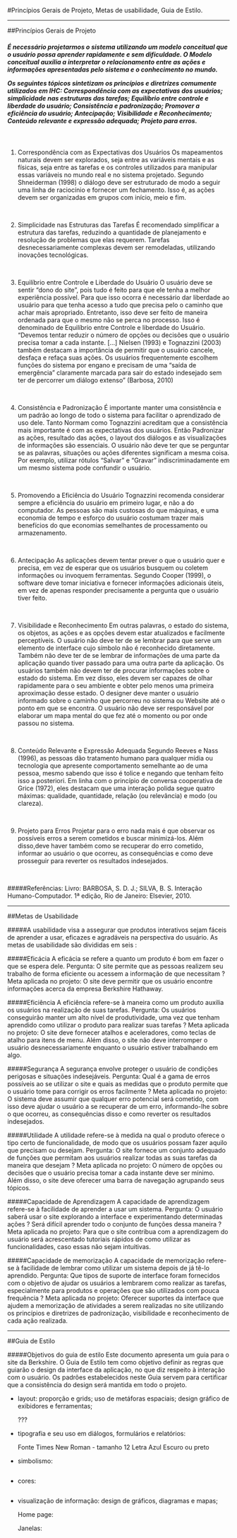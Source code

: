 #Princípios Gerais de Projeto, Metas de usabilidade, Guia de Estilo.

-------------------------------------------------
##Princípios Gerais de Projeto
<br>

<h5>É necessário projetarmos o sistema utilizando um modelo conceitual que o usuário possa aprender rapidamente e sem dificuldade. O Modelo conceitual auxilia a interpretar o relacionamento entre as ações e informações apresentadas pelo sistema e o conhecimento no mundo. 

Os seguintes tópicos sintetizam os princípios e diretrizes comumente utilizados em IHC: Correspondência com as expectativas dos usuários; simplicidade nas estruturas das tarefas; Equilíbrio entre controle e liberdade do usuário; Consistência e padronização; Promover a eficiência do usuário; Antecipação; Visibilidade e Reconhecimento; Conteúdo relevante e expressão adequada; Projeto para erros.</h5>
<br>

1. Correspondência com as Expectativas dos Usuários
Os mapeamentos naturais devem ser explorados, seja entre as variáveis mentais e as físicas, seja entre as tarefas e os controles utilizados para manipular essas variáveis no mundo real e no sistema projetado.
Segundo Shneiderman (1998) o diálogo deve ser estruturado de modo a seguir uma linha de raciocínio e fornecer um fechamento. Isso é, as ações devem ser organizadas em grupos com início, meio e fim.
<br>

2. Simplicidade nas Estruturas das Tarefas
É recomendado simplificar a estrutura das tarefas, reduzindo a quantidade de planejamento e resolução de problemas que elas requerem. 
Tarefas desnecessariamente complexas devem ser remodeladas, utilizando inovações tecnológicas.
<br>

3. Equilíbrio entre Controle e Liberdade do Usuário
O usuário deve se sentir “dono do site”, pois tudo é feito para que ele tenha a melhor experiência possível. Para que isso ocorra é necessário dar liberdade ao usuário para que tenha acesso a tudo que precisa pelo o caminho que achar mais apropriado. Entretanto, isso deve ser feito de maneira ordenada para que o mesmo não se perca no processo. Isso é denominado de Equilíbrio entre Controle e liberdade do Usuário. 
“Devemos tentar reduzir o número de opções ou decisões que o usuário precisa tomar a cada instante.
[...] Nielsen (1993) e Tognazzini (2003) também destacam a importância de permitir que o usuário cancele, desfaça e refaça suas ações. Os usuários frequentemente escolhem funções do sistema por engano e precisam de uma “saída de emergência” claramente marcada para sair do estado indesejado sem ter de percorrer um diálogo
extenso” (Barbosa, 2010)
<br>

4. Consistência e Padronização
É importante manter uma consistência e um padrão ao longo de todo o sistema para facilitar o aprendizado de uso dele. Tanto Normam como Tognazzini acreditam que a consistência mais importante é com as expectativas dos usuários. Então Padronizar as ações, resultado das ações, o layout dos diálogos e as visualizações de informações são essenciais.
O usuário não deve ter que se perguntar se as palavras, situações ou ações diferentes significam a mesma coisa. Por exemplo, utilizar rótulos “Salvar” e “Gravar” indiscriminadamente em um mesmo sistema pode confundir o usuário. 
<br>

5. Promovendo a Eficiência do Usuário
Tognazzini recomenda considerar sempre a eficiência do usuário em primeiro lugar, e não a do computador. As pessoas são mais custosas do que máquinas, e uma economia de tempo e esforço do usuário costumam trazer mais benefícios do que economias semelhantes de processamento ou armazenamento.
<br>

6. Antecipação
As aplicações devem tentar prever o que o usuário quer e precisa, em vez de esperar que os usuários busquem ou coletem informações ou invoquem ferramentas. 
Segundo Cooper (1999), o software deve tomar iniciativa e fornecer informações adicionais úteis, em vez de apenas responder precisamente a pergunta que o usuário tiver feito.
<br>

7. Visibilidade e Reconhecimento
Em outras palavras, o estado do sistema, os objetos, as ações e as opções devem estar atualizados e facilmente perceptíveis. O usuário não deve ter de se lembrar para que serve um elemento de interface cujo símbolo não é reconhecido diretamente. Também não deve ter de se lembrar de informações de uma parte da aplicação quando tiver passado para uma outra parte da aplicação.
Os usuários também não devem ter de procurar informações sobre o estado do sistema. Em vez disso, eles devem ser capazes de olhar rapidamente para o seu ambiente e obter pelo menos uma primeira aproximação desse estado. O designer deve manter o usuário informado sobre o caminho que percorreu no sistema ou Website até o ponto em que se encontra. O usuário não deve ser responsável por elaborar um mapa mental do que fez até o momento ou por onde passou no sistema.
<br>

8. Conteúdo Relevante e Expressão Adequada
Segundo Reeves e Nass (1996), as pessoas dão tratamento humano para    qualquer mídia ou tecnologia que apresente comportamento semelhante ao de uma pessoa, mesmo sabendo que isso é tolice e negando que tenham feito isso a posteriori. Em linha com o princípio de conversa cooperativa de Grice (1972), eles destacam que uma interação polida segue quatro máximas: qualidade, quantidade, relação (ou relevância) e modo (ou clareza). 
<br>

9. Projeto para Erros
Projetar para o erro nada mais é que observar os possíveis erros a serem cometidos e buscar minimizá-los. Além disso,deve haver também como se recuperar do erro cometido, informar ao usuário o que ocorreu, as consequências e como deve prosseguir para reverter os resultados indesejados.
<br>

#####Referências:
Livro: BARBOSA, S. D. J.; SILVA, B. S. Interação Humano-Computador. 1ª edição, Rio de Janeiro: Elsevier, 2010.

-------------------------------------------------

##Metas de Usabilidade
<br>

#####A usabilidade visa a assegurar que produtos interativos sejam fáceis de aprender a usar, eficazes e agradáveis na perspectiva do usuário. As metas de usabilidade são divididas em seis :
<br>

#####Eficácia
A eficácia se refere a quanto um produto é bom em fazer o que se espera dele.
Pergunta: O site permite que as pessoas realizem seu trabalho de forma eficiente ou acessem a  informação de que necessitam ?
Meta aplicada no projeto: O site deve permitir que os usuário encontre informações acerca da empresa Berkshire Hathaway.

#####Eficiência
A eficiência refere-se à maneira como um produto auxilia os usuários na realização de suas tarefas.
Pergunta: Os usuários conseguirão manter um alto nível de produtividade, uma vez que tenham aprendido como utilizar o produto para realizar suas tarefas ?
Meta aplicada no projeto: O site deve fornecer atalhos e aceleradores, como teclas de atalho para itens de menu. Além disso, o site não deve interromper o usuário desnecessariamente enquanto o usuário estiver trabalhando em algo.

#####Segurança
A segurança envolve proteger o usuário de condições perigosas e situações indesejáveis.
Pergunta: Qual é a gama de erros possíveis ao se utilizar o site e quais as medidas que o produto permite que o usuário tome para corrigir os erros facilmente ?
Meta aplicada no projeto: O sistema deve assumir que qualquer erro potencial será cometido, com isso deve ajudar o usuário a se recuperar de um erro, informando-lhe sobre o que ocorreu, as consequências disso e como reverter os resultados indesejados.

#####Utilidade
A utilidade refere-se à medida na qual o produto oferece o tipo certo de funcionalidade, de modo que os usuários possam fazer aquilo que precisam ou desejam.
Pergunta: O site fornece um conjunto adequado de funções que permitam aos usuários realizar todas as suas tarefas da maneira que desejam ?
Meta aplicada no projeto: O número de opções ou decisões que o usuário precisa tomar a cada instante deve ser mínimo. Além disso, o site deve oferecer uma barra de navegação agrupando seus tópicos.

#####Capacidade de Aprendizagem
A capacidade de aprendizagem refere-se à facilidade de aprender a usar um sistema.
Pergunta: O usuário saberá usar o site explorando a interface e experimentando determinadas ações ? Será difícil aprender todo o conjunto de funções dessa maneira ?
Meta aplicada no projeto: Para que o site contribua com a aprendizagem do usuário será acrescentado tutoriais rápidos de como utilizar as funcionalidades, caso essas não sejam intuitivas.

#####Capacidade de memorização
A capacidade de memorização refere-se à facilidade de lembrar como utilizar um sistema depois de já tê-lo aprendido.
Pergunta: Que tipos de suporte de interface foram fornecidos com o objetivo de ajudar os usuários a lembrarem como realizar as tarefas, especialmente para produtos e operações que são utilizados com pouca frequência ?
Meta aplicada no projeto: Oferecer suportes da interface que ajudem a memorização de atividades a serem realizadas no site utilizando os princípios e diretrizes de padronização, visibilidade e reconhecimento de cada ação realizada.

-------------------------------------------------

##Guia de Estilo
<br>

#####Objetivos do guia de estilo
Este documento apresenta um guia para o site da Berkshire. O Guia de Estilo tem como objetivo definir as regras que guiarão o design da interface da aplicação, no que diz respeito à interação com o usuário. Os padrões estabelecidos neste Guia servem para certificar que a consistência do design será mantida em todo o projeto.

    
* layout: proporção e grids; uso de metáforas espaciais; design gráfico de exibidores e ferramentas;

	???

* tipografia e seu uso em diálogos, formulários e relatórios:

	Fonte Times New Roman - tamanho 12
	Letra Azul Escuro ou preto

* simbolismo:

	![]()
* cores:

	![]()
* visualização de informação: design de gráficos, diagramas e mapas;

	Home page:
		![]()

	Janelas:
		![]()




